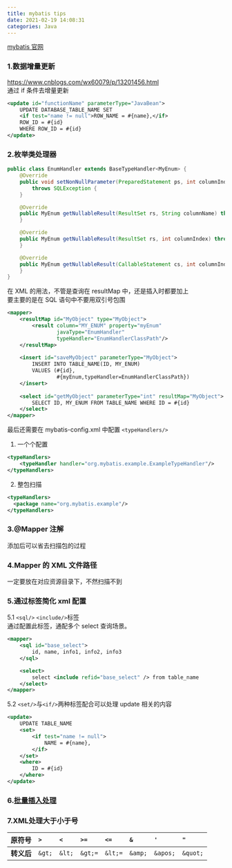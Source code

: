 ```yaml
---
title: mybatis tips
date: 2021-02-19 14:08:31
categories: Java
---
```

[mybatis 官网](https://mybatis.org/mybatis-3/zh/index.html)

### 1.数据增量更新
https://www.cnblogs.com/wx60079/p/13201456.html  
通过 if 条件去增量更新  
```xml
<update id="functionName" parameterType="JavaBean">
    UPDATE DATABASE_TABLE_NAME SET
    <if test="name != null">ROW_NAME = #{name},</if>
    ROW_ID = #{id} 
    WHERE ROW_ID = #{id}
</update>
```

### 2.枚举类处理器
```java
public class EnumHandler extends BaseTypeHandler<MyEnum> {
    @Override
    public void setNonNullParameter(PreparedStatement ps, int columnIndex, MyEnum myEnum, JdbcType jdbcType)
        throws SQLException {
    }

    @Override
    public MyEnum getNullableResult(ResultSet rs, String columnName) throws SQLException {
    }

    @Override
    public MyEnum getNullableResult(ResultSet rs, int columnIndex) throws SQLException {
    }

    @Override
    public MyEnum getNullableResult(CallableStatement cs, int columnIndex) throws SQLException {
    }
}
```
在 XML 的用法，不管是查询在 resultMap 中，还是插入时都要加上  
要主要的是在 SQL 语句中不要用双引号包围
```xml
<mapper>
    <resultMap id="MyObject" type="MyObject">
        <result column="MY_ENUM" property="myEnum"
                javaType="EnumHandler"
                typeHandler="EnumHandlerClassPath"/>
    </resultMap>
    
    <insert id="saveMyObject" parameterType="MyObject">
        INSERT INTO TABLE_NAME(ID, MY_ENUM)
        VALUES (#{id},
                #{myEnum,typeHandler=EnumHandlerClassPath})
    </insert>
    
    <select id="getMyObject" parameterType="int" resultMap="MyObject">
        SELECT ID, MY_ENUM FROM TABLE_NAME WHERE ID = #{id}
    </select>
</mapper>
```

最后还需要在 mybatis-config.xml 中配置 `<typeHandlers/>`  
1. 一个个配置
```xml
<typeHandlers>
    <typeHandler handler="org.mybatis.example.ExampleTypeHandler"/>
</typeHandlers>
```
2. 整包扫描
```xml
<typeHandlers>
  <package name="org.mybatis.example"/>
</typeHandlers>
```
### 3.@Mapper 注解
添加后可以省去扫描包的过程

### 4.Mapper 的 XML 文件路径
一定要放在对应资源目录下，不然扫描不到

### 5.通过标签简化 xml 配置

5.1 `<sql/>` `<include/>`标签  
通过配置此标签，通配多个 select 查询场景。
```xml
<mapper>
    <sql id="base_select">
        id, name, info1, info2, info3
    </sql>

    <select>
        select <include refid="base_select" /> from table_name
    </select>
</mapper>
```

5.2 `<set/>`与`<if/>`两种标签配合可以处理 update 相关的内容
```xml
<update>
    UPDATE TABLE_NAME
    <set>
        <if test="name != null">
            NAME = #{name},
        </if>
    </set>
    <where>
        ID = #{id}
    </where>
</update>
```

### 6.[批量插入处理](https://www.jianshu.com/p/97e484b55d04)

### 7.XML处理大于小于号
|**原符号**|`>`|`<`|`>=`|`<=`|`&`|`'`|`"`|
|:---|:---|:---|:---|:---|:---|:---|:---|
|**转义后**|`&gt;`|`&lt;`|`&gt;=`|`&lt;=`|`&amp;`|`&apos;`|`&quot;`|